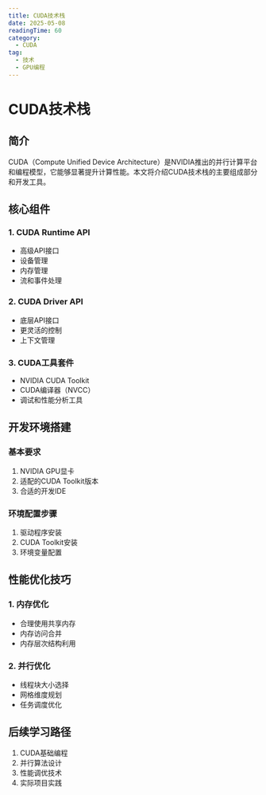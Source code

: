 ```yaml
---
title: CUDA技术栈
date: 2025-05-08
readingTime: 60
category:
  - CUDA
tag:
  - 技术
  - GPU编程
---
```


# CUDA技术栈

## 简介
CUDA（Compute Unified Device Architecture）是NVIDIA推出的并行计算平台和编程模型，它能够显著提升计算性能。本文将介绍CUDA技术栈的主要组成部分和开发工具。

## 核心组件

### 1. CUDA Runtime API
- 高级API接口
- 设备管理
- 内存管理
- 流和事件处理

### 2. CUDA Driver API
- 底层API接口
- 更灵活的控制
- 上下文管理

### 3. CUDA工具套件
- NVIDIA CUDA Toolkit
- CUDA编译器（NVCC）
- 调试和性能分析工具

## 开发环境搭建

### 基本要求
1. NVIDIA GPU显卡
2. 适配的CUDA Toolkit版本
3. 合适的开发IDE

### 环境配置步骤
1. 驱动程序安装
2. CUDA Toolkit安装
3. 环境变量配置

## 性能优化技巧

### 1. 内存优化
- 合理使用共享内存
- 内存访问合并
- 内存层次结构利用

### 2. 并行优化
- 线程块大小选择
- 网格维度规划
- 任务调度优化

## 后续学习路径

1. CUDA基础编程
2. 并行算法设计
3. 性能调优技术
4. 实际项目实践